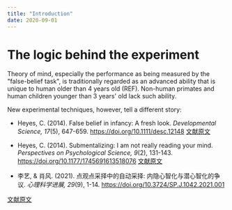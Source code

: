 ```yaml
---
title: "Introduction"
date: 2020-09-01
---
```


# The logic behind the experiment

Theory of mind, especially the performance as being measured by the "false-belief task", is traditionally regarded as an advanced ability that is unique to human older than 4 years old (REF). Non-human primates and human children younger than 3 years' old lack such ability.

New experimental techniques, however, tell a different story:



- Heyes, C. (2014). False belief in infancy: A fresh look. *Developmental Science, 17*(5), 647-659. https://doi.org/10.1111/desc.12148
[文献原文](../Source_Files/Heyes_2014_Fresh_Look.pdf)

- Heyes, C. (2014). Submentalizing: I am not really reading your mind. *Perspectives on Psychological Science, 9*(2), 131-143. https://doi.org/10.1177/1745691613518076
[文献原文](../Source_Files/Heyes_2014_Submentalizing.pdf)

- 李艺, & 肖风. (2021). 点观点采择中的自动采择: 内隐心智化与潜心智化的争议. *心理科学进展, 29*(9), 1-14. https://doi.org/10.3724/SP.J.1042.2021.001

[文献原文](../Source_Files/Automatic-perspective-taking-in-dot-perspective-taking.pdf)


